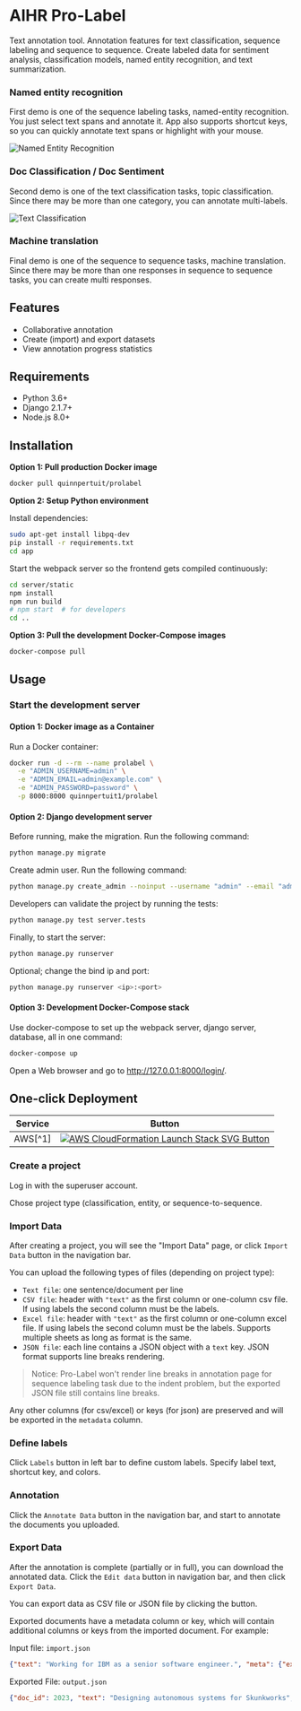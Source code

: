 # AIHR Pro-Label
Text annotation tool. Annotation features for text classification, sequence labeling and sequence to sequence. Create labeled data for sentiment analysis, classification models, named entity recognition, and text summarization. 

### Named entity recognition

First demo is one of the sequence labeling tasks, named-entity recognition. You just select text spans and annotate it. App also supports shortcut keys, so you can quickly annotate text spans or highlight with your mouse.

![Named Entity Recognition](./docs/entity.gif)

### Doc Classification / Doc Sentiment

Second demo is one of the text classification tasks, topic classification. Since there may be more than one category, you can annotate multi-labels.

![Text Classification](./docs/classification.gif)

### Machine translation

Final demo is one of the sequence to sequence tasks, machine translation. Since there may be more than one responses in sequence to sequence tasks, you can create multi responses.

## Features

-   Collaborative annotation
-   Create (import) and export datasets
-   View annotation progress statistics

## Requirements

-   Python 3.6+
-   Django 2.1.7+
-   Node.js 8.0+

## Installation

**Option 1: Pull production Docker image**

```bash
docker pull quinnpertuit/prolabel
```
**Option 2: Setup Python environment**

Install dependencies:

```bash
sudo apt-get install libpq-dev
pip install -r requirements.txt
cd app
```

Start the webpack server so the frontend gets compiled continuously:

```bash
cd server/static
npm install
npm run build
# npm start  # for developers
cd ..
```

**Option 3: Pull the development Docker-Compose images**

```bash
docker-compose pull
```

## Usage

### Start the development server

#### Option 1: Docker image as a Container

Run a Docker container:

```bash
docker run -d --rm --name prolabel \
  -e "ADMIN_USERNAME=admin" \
  -e "ADMIN_EMAIL=admin@example.com" \
  -e "ADMIN_PASSWORD=password" \
  -p 8000:8000 quinnpertuit1/prolabel
```

#### Option 2: Django development server

Before running, make the migration. Run the following command:

```bash
python manage.py migrate
```

Create admin user. Run the following command:

```bash
python manage.py create_admin --noinput --username "admin" --email "admin@example.com" --password "password"
```

Developers can validate the project by running the tests:

```bash
python manage.py test server.tests
```

Finally, to start the server:

```bash
python manage.py runserver
```

Optional; change the bind ip and port:

```bash
python manage.py runserver <ip>:<port>
```

#### Option 3: Development Docker-Compose stack

Use docker-compose to set up the webpack server, django server, database, all in one command:

```bash
docker-compose up
```

Open a Web browser and go to <http://127.0.0.1:8000/login/>. 


## One-click Deployment

| Service | Button |
|---------|---|
| AWS[^1]   | [![AWS CloudFormation Launch Stack SVG Button](https://cdn.rawgit.com/buildkite/cloudformation-launch-stack-button-svg/master/launch-stack.svg)](https://console.aws.amazon.com/cloudformation/home?#/stacks/new?stackName=doccano&templateURL=https://raw.githubusercontent.com/quinnpertuit1/prolabel/master/template.aws.yaml)  |

### Create a project

Log in with the superuser account. 

Chose project type (classification, entity, or sequence-to-sequence.

### Import Data

After creating a project, you will see the "Import Data" page, or click `Import Data` button in the navigation bar. 

You can upload the following types of files (depending on project type):

-   `Text file`: one sentence/document per line
-   `CSV file`: header with `"text"` as the first column or one-column csv file. If using labels the second column must be the labels.
-   `Excel file`: header with `"text"` as the first column or one-column excel file. If using labels the second column must be the labels. Supports multiple sheets as long as format is the same.
-   `JSON file`: each line contains a JSON object with a `text` key. JSON format supports line breaks rendering.

> Notice: Pro-Label won't render line breaks in annotation page for sequence labeling task due to the indent problem, but the exported JSON file still contains line breaks.

Any other columns (for csv/excel) or keys (for json) are preserved and will be exported in the `metadata` column.

### Define labels

Click `Labels` button in left bar to define custom labels. Specify label text, shortcut key, and colors.

### Annotation

Click the `Annotate Data` button in the navigation bar, and start to annotate the documents you uploaded.

### Export Data

After the annotation is complete (partially or in full), you can download the annotated data. Click the `Edit data` button in navigation bar, and then click `Export Data`.

You can export data as CSV file or JSON file by clicking the button. 

Exported documents have a metadata column or key, which will contain additional columns or keys from the imported document. For example:

Input file:
`import.json`

```JSON
{"text": "Working for IBM as a senior software engineer.", "meta": {"external_id": 1}}
```

Exported File:
`output.json`

```JSON
{"doc_id": 2023, "text": "Designing autonomous systems for Skunkworks", "labels": ["Autonomy"], "username": "root", "meta": {"external_id": 1}}
```
